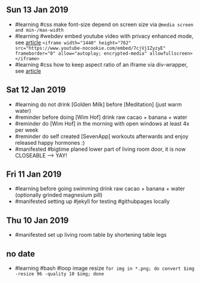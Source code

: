 ## Sun 13 Jan 2019
- #learning #css make font-size depend on screen size via `@media screen and min-/max-width`
- #learning #webdev embed youtube video with privacy enhanced mode, see [article](https://support.google.com/youtube/answer/171780?hl=en) `<iframe width="1440" height="762" src="https://www.youtube-nocookie.com/embed/7cjVj1ZyzyE"
frameborder="0" allow="autoplay; encrypted-media" allowfullscreen></iframe>`
- #learning #css how to keep aspect ratio of an iframe via div-wrapper, see [article](https://fettblog.eu/blog/2013/06/16/preserving-aspect-ratio-for-embedded-iframes/)

## Sat 12 Jan 2019
- #learning do not drink [Golden Milk] before [Meditation] (just warm water)
- #reminder before doing [Wim Hof] drink raw cacao + banana + water
- #reminder do [Wim Hof] in the morning with open windows at least 4x per week
- #reminder do self created [SevenApp] workouts afterwards and enjoy released happy hormones :)
- #manifested #bigtime planed lower part of living room door, it is now CLOSEABLE --> YAY!

## Fri 11 Jan 2019
- #learning before going swimming drink raw cacao + banana + water (optionally grinded magnesium pill)
- #manifested setting up #jekyll for testing #githubpages locally

## Thu 10 Jan 2019
- #manifested set up living room table by shortening table legs

## no date
- #learning #bash #loop image resize `for img in *.png; do convert $img -resize 96 -quality 10 $img; done`
